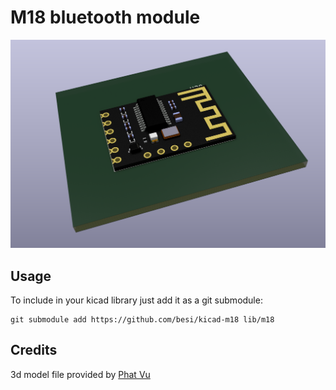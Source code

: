 M18 bluetooth module
====================

![](screenshot.png)

Usage
-----

To include in your kicad library just add it as a git submodule:

    git submodule add https://github.com/besi/kicad-m18 lib/m18


Credits
-------
3d model file provided by [Phat Vu](https://grabcad.com/phat.vu-6)

